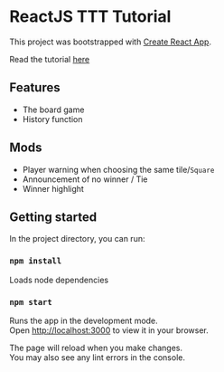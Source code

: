 # ReactJS TTT Tutorial

This project was bootstrapped with [Create React App](https://github.com/facebook/create-react-app).

Read the tutorial [here](https://reactjs.org/tutorial/tutorial.html)

## Features
- The board game
- History function

## Mods
- Player warning when choosing the same tile/`Square`
- Announcement of no winner / Tie
- Winner highlight


## Getting started

In the project directory, you can run:

### `npm install`

Loads node dependencies


### `npm start`

Runs the app in the development mode.\
Open [http://localhost:3000](http://localhost:3000) to view it in your browser.

The page will reload when you make changes.\
You may also see any lint errors in the console.